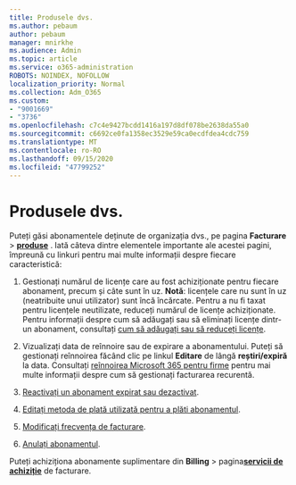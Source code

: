 ```yaml
---
title: Produsele dvs.
ms.author: pebaum
author: pebaum
manager: mnirkhe
ms.audience: Admin
ms.topic: article
ms.service: o365-administration
ROBOTS: NOINDEX, NOFOLLOW
localization_priority: Normal
ms.collection: Adm_O365
ms.custom:
- "9001669"
- "3736"
ms.openlocfilehash: c7c4e9427bcdd1416a197d8df078be2638da55a0
ms.sourcegitcommit: c6692ce0fa1358ec3529e59ca0ecdfdea4cdc759
ms.translationtype: MT
ms.contentlocale: ro-RO
ms.lasthandoff: 09/15/2020
ms.locfileid: "47799252"
---
```

# <a name="your-products"></a>Produsele dvs.

Puteți găsi abonamentele deținute de organizația dvs., pe pagina **Facturare**  >  **[produse](https://go.microsoft.com/fwlink/p/?linkid=842054)** . Iată câteva dintre elementele importante ale acestei pagini, împreună cu linkuri pentru mai multe informații despre fiecare caracteristică:

1. Gestionați numărul de licențe care au fost achiziționate pentru fiecare abonament, precum și câte sunt în uz.  **Notă**: licențele care nu sunt în uz (neatribuite unui utilizator) sunt încă încărcate.  Pentru a nu fi taxat pentru licențele neutilizate, reduceți numărul de licențe achiziționate. Pentru informații despre cum să adăugați sau să eliminați licențe dintr-un abonament, consultați [cum să adăugați sau să reduceți licențe](https://docs.microsoft.com/alchemyinsights/how-to-add-or-reduce-licenses).

2. Vizualizați data de reînnoire sau de expirare a abonamentului.  Puteți să gestionați reînnoirea făcând clic pe linkul **Editare** de lângă **reștiri/expiră** la data.  Consultați [reînnoirea Microsoft 365 pentru firme](https://go.microsoft.com/fwlink/?linkid=2119216) pentru mai multe informații despre cum să gestionați facturarea recurentă.

3. [Reactivați un abonament expirat sau dezactivat](https://go.microsoft.com/fwlink/?linkid=2117519).

4. [Editați metoda de plată utilizată pentru a plăti abonamentul](https://go.microsoft.com/fwlink/?linkid=2117167).

5. [Modificați frecvența de facturare](https://go.microsoft.com/fwlink/?linkid=2119112).

6. [Anulați abonamentul](https://go.microsoft.com/fwlink/?linkid=2119113).

Puteți achiziționa abonamente suplimentare din **Billing**  >  pagina[**servicii de achiziție**](https://go.microsoft.com/fwlink/p/?linkid=868433) de facturare.
